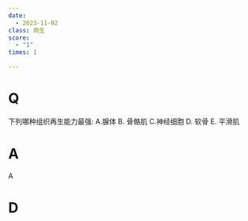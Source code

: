 ```yaml
---
date:
  - 2023-11-02
class: 病生
score:
  - "1"
times: 1

---
```



# Q
 下列哪种组织再生能力最强:
A.腺体
B. 骨骼肌
C.神经细胞
D. 软骨 
E. 平滑肌


# A
A





# D